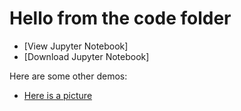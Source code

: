 # Hello from the code folder

- [View Jupyter Notebook]
- [Download Jupyter Notebook]

Here are some other demos:
- [Here is a picture](https://github.com/msmattison3/msmattison3.github.io/blob/master/code/2019-07-25%20(52).png)
